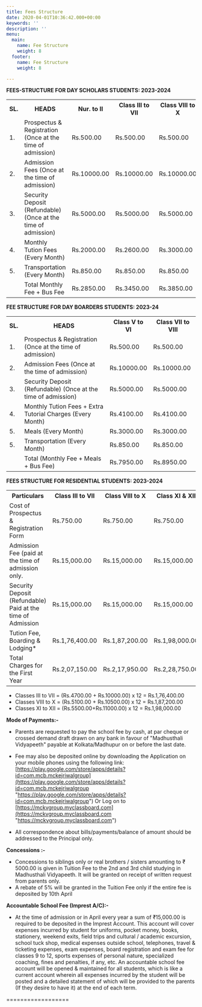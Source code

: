 ```yaml
---
title: Fees Structure
date: 2020-04-01T10:36:42.000+00:00
keywords: ''
description: ''
menu:
  main:
    name: Fee Structure
    weight: 8
  footer:
    name: Fee Structure
    weight: 8

---
```

**FEES-STRUCTURE FOR DAY SCHOLARS STUDENTS: 2023-2024**

<table class="fees-table"> <tr> <th>SL.</th> <th>HEADS</th> <th>Nur. to II</th> <th>Class III to VII</th> <th>Class VIII to X</th> <th>Class XI to XII</th> </tr> <tr> <td>1.</td> <td>Prospectus & Registration (Once at the time of admission)</td> <td>Rs.500.00</td> <td>Rs.500.00</td> <td>Rs.500.00</td> <td>Rs.500.00</td> </tr> <tr> <td>2.</td> <td>Admission Fees (Once at the time of admission)</td> <td>Rs.10000.00</td>

<td>Rs.10000.00</td>

<td>Rs.10000.00</td>

<td>Rs.10000.00</td> </tr>

<tr>

<td>3.</td> <td>Security Deposit (Refundable) (Once at the time of admission)</td>

<td>Rs.5000.00</td><td>Rs.5000.00</td>

<td>Rs.5000.00</td>

<td>Rs.5000.00</td> </tr> <tr> <td>4.</td> <td>Monthly Tution Fees (Every Month)</td>

<td>Rs.2000.00</td>

<td>Rs.2600.00</td>

<td>Rs.3000.00</td>

<td>Rs.3500.00</td> </tr> <tr> <td>5.</td> <td>Transportation (Every Month)</td>

<td>Rs.850.00</td>

<td>Rs.850.00</td>

<td>Rs.850.00</td>

<td>Rs.850.00</td> </tr> <tr> <td></td> <td>Total Monthly Fee + Bus Fee</td>

<td>Rs.2850.00</td>

<td>Rs.3450.00</td>

<td>Rs.3850.00</td>

<td>Rs.4350.00</td> </tr> </table>

**FEE STRUCTURE FOR DAY BOARDERS STUDENTS: 2023-24**

<table class="fees-table"> <tr> <th>SL.</th> <th>HEADS</th> <th>Class V to VI</th> <th>Class VII to VIII</th> </tr> <tr> <td>1.</td> <td>Prospectus & Registration (Once at the time of admission)</td> <td>Rs.500.00</td> <td>Rs.500.00</td> </tr> <tr> <td>2.</td> <td>Admission Fees (Once at the time of admission)</td> <td>Rs.10000.00</td>

<td>Rs.10000.00</td>

 </tr>

<tr>

<td>3.</td> <td>Security Deposit (Refundable) (Once at the time of admission)</td>

<td>Rs.5000.00</td><td>Rs.5000.00</td>

 </tr> 

<tr> <td>4.</td> <td>Monthly Tution Fees + Extra Tutorial Charges (Every Month)</td>

<td>Rs.4100.00</td>

<td>Rs.4100.00</td>

</tr> 

<tr> <td>5.</td> <td>Meals (Every Month)</td>

<td>Rs.3000.00</td>

<td>Rs.3000.00</td>

 </tr>

<tr> <td>5.</td> <td>Transportation (Every Month)</td>

<td>Rs.850.00</td>

<td>Rs.850.00</td>

 </tr>

 <tr> <td></td> <td>Total (Monthly Fee + Meals + Bus Fee)</td>

<td>Rs.7950.00</td>

<td>Rs.8950.00</td>

 </tr> </table>

**FEES STRUCTURE FOR RESIDENTIAL STUDENTS: 2023-2024**

<table class="fees-table"> <tr> <th>Particulars</th> <th>Class III to VII</th> <th>Class VIII to X</th> <th>Class XI & XII</th> </tr> <tr> <td>Cost of Prospectus & Registration Form</td> <td>Rs.750.00</td> <td>Rs.750.00</td> <td>Rs.750.00</td> </tr> <tr> <td>Admission Fee (paid at the time of admission only.</td><td>Rs.15,000.00</td> <td>Rs.15,000.00</td> <td>Rs.15,000.00</td> </tr> <tr> <td>Security Deposit (Refundable) Paid at the time of Admission</td><td>Rs.15,000.00</td> <td>Rs.15,000.00</td> <td>Rs.15,000.00</td> </tr> <tr> <td>Tution Fee, Boarding & Lodging*</td>

<td>Rs.1,76,400.00</td>

<td>Rs.1,87,200.00</td>

<td>Rs.1,98,000.00</td

</tr>

<tr>

<td>Total Charges for the First Year</td>

<td>Rs.2,07,150.00</td>

<td>Rs.2,17,950.00</td>

<td>Rs.2,28,750.00</td>

</tr>

</table>

* Classes III to VII = (Rs.4700.00 + Rs.10000.00) x 12  = Rs.1,76,400.00
* Classes VIII to X = (Rs.5100.00 + Rs.10500.00) x 12  = Rs.1,87,200.00
* Classes XI to XII = (Rs.5500.00+Rs.11000.00) x 12  = Rs.1,98,000.00

**Mode of Payments:-**

* Parents are requested to pay the school fee by cash, at par cheque or crossed demand draft drawn on any bank in favour of "Madhusthali Vidyapeeth" payable at Kolkata/Madhupur on or before the last date. 


* Fee may also be deposited online by downloading the Application on your mobile phones using the following link: [https://play.google.com/store/apps/details?id=com.mcb.mckejriwalgroup](https://play.google.com/store/apps/details?id=com.mcb.mckejriwalgroup "https://play.google.com/store/apps/details?id=com.mcb.mckejriwalgroup") Or Log on to [https://mckvgroup.myclassboard.com](https://mckvgroup.myclassboard.com "https://mckvgroup.myclassboard.com")


* All correspondence about bills/payments/balance of amount should be addressed to the Principal only.

**Concessions :-**

* Concessions to siblings only or real brothers / sisters amounting to ₹ 5000.00 is given in Tuition Fee to the 2nd and 3rd child studying in Madhusthali Vidyapeeth. It will be granted on receipt of written request from parents only.
* A rebate of 5% will be granted in the Tuition Fee only if the entire fee is deposited by 10th April

**Accountable School Fee (Imprest A/C):-**

* At the time of admission or in April every year a sum of ₹15,000.00 is required to be deposited in the Imprest Account. This account will cover expenses incurred by student for uniforms, pocket money, books, stationery, weekend exits, field trips and cultural / academic excursion, school tuck shop, medical expenses outside school, telephones, travel & ticketing expenses, exam expenses, board registration and exam fee for classes 9 to 12, sports expenses of personal nature, specialized coaching, fines and penalties, if any, etc. An accountable school fee account will be opened & maintained for all students, which is like a current account wherein all expenses incurred by the student will be posted and a detailed statement of which will be provided to the parents (If they desire to have it) at the end of each term.

==================